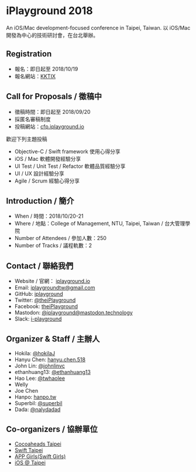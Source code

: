# iPlayground 2018

An iOS/Mac development-focused conference in Taipei, Taiwan. 以 iOS/Mac 開發為中心的技術研討會，在台北舉辦。

## Registration

* 報名：即日起至 2018/10/19
* 報名網站：[KKTIX](https://iplayground.kktix.cc/events/iplayground2018)

## Call for Proposals / 徵稿中

* 徵稿時間：即日起至 2018/09/20
* 採匿名審稿制度
* 投稿網站：[cfp.iplayground.io](https://cfp.iplayground.io)

歡迎下列主題投稿

* Objective-C / Swift framework 使用心得分享
* iOS / Mac 軟體開發經驗分享
* UI Test / Unit Test / Refactor 軟體品質經驗分享
* UI / UX 設計經驗分享
* Agile / Scrum 經驗心得分享

## Introduction / 簡介

* When / 時間：2018/10/20-21
* Where / 地點：College of Management, NTU, Taipei, Taiwan / 台大管理學院
* Number of Attendees / 參加人數：250
* Number of Tracks / 議程軌數：2

## Contact / 聯絡我們

* Website / 官網： [iplayground.io](https://iplayground.io)
* Email: [iplaygroundtw@gmail.com](mailto:iplaygroundtw@gmail.com)
* GitHub: [iplayground](https://github.com/iplayground)
* Twitter: [@theiPlayground](https://twitter.com/theiPlayground)
* Facebook: [theiPlayground](https://www.facebook.com/theiPlayground/)
* Mastodon: [@iplayground@mastodon.technology](https://mastodon.technology/@iplayground)
* Slack: [i-playground](https://i-playground.slack.com)

## Organizer & Staff / 主辦人 

* Hokila: [@hokilaJ](https://twitter.com/hokilaJ)
* Hanyu Chen: [hanyu.chen.518](https://www.facebook.com/hanyu.chen.518)
* John Lin: [@johnlinvc](https://twitter.com/johnlinvc)
* ethanhuang13: [@ethanhuang13](https://twitter.com/ethanhuang13)
* Hao Lee: [@twhaolee](https://twitter.com/twhaolee)
* Welly
* Joe Chen
* Hanpo: [hanpo.tw](https://www.facebook.com/hanpo.tw)
* Superbil: [@superbil](https://twitter.com/superbil)
* Dada: [@nalydadad](https://twitter.com/nalydadad)

## Co-organizers / 協辦單位

* [Cocoaheads Taipei](https://www.facebook.com/groups/cocoaheads.taipei/)
* [Swift Taipei](https://www.meetup.com/Swift-Taipei-User-Group/)
* [APP Girls(Swift Girls)](https://www.facebook.com/groups/1260405513988915/)
* [iOS @ Taipei](https://www.facebook.com/groups/ios.taipei/)
